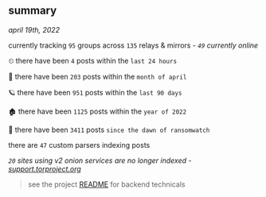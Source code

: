 
## summary
_april 19th, 2022_

currently tracking `95` groups across `135` relays & mirrors - _`49` currently online_

⏲ there have been `4` posts within the `last 24 hours`

🦈 there have been `203` posts within the `month of april`

🪐 there have been `951` posts within the `last 90 days`

🏚 there have been `1125` posts within the `year of 2022`

🦕 there have been `3411` posts `since the dawn of ransomwatch`

there are `47` custom parsers indexing posts

_`20` sites using v2 onion services are no longer indexed - [support.torproject.org](https://support.torproject.org/onionservices/v2-deprecation/)_

> see the project [README](https://github.com/thetanz/ransomwatch#ransomwatch--) for backend technicals
